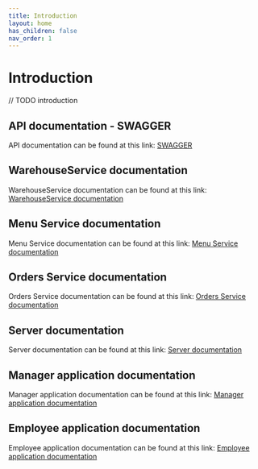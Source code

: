 ```yaml
---
title: Introduction
layout: home
has_children: false
nav_order: 1
---
```


# Introduction
// TODO introduction

## API documentation - SWAGGER
API documentation can be found at this link: [SWAGGER](https://app.swaggerhub.com/apis/ElisaAlbertini/DistributedCafe)

## WarehouseService documentation
WarehouseService documentation can be found at this link: [WarehouseService documentation](./dokka/index.html)

## Menu Service documentation
Menu Service documentation can be found at this link: [Menu Service documentation](./typedoc/menu-service/index.html)

## Orders Service documentation
Orders Service documentation can be found at this link: [Orders Service documentation](./typedoc/orders-service/index.html)

## Server documentation
Server documentation can be found at this link: [Server documentation](./typedoc/server/index.html)

## Manager application documentation
Manager application documentation can be found at this link: [Manager application documentation](./typedoc/manager-application/index.html)

## Employee application documentation
Employee application documentation can be found at this link: [Employee application documentation](./javadoc/index.html)